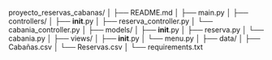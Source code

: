 proyecto_reservas_cabanas/
│
├── README.md
│
├── main.py
│
├── controllers/
│   ├── __init__.py
│   ├── reserva_controller.py
│   └── cabania_controller.py
│
├── models/
│   ├── __init__.py
│   ├── reserva.py
│   └── cabania.py
│
├── views/
│   ├── __init__.py
│   └── menu.py
│
├── data/
│   ├── Cabañas.csv
│   └── Reservas.csv
│
└── requirements.txt
